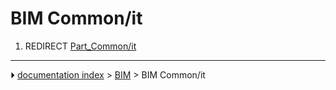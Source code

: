 # BIM Common/it
1.  REDIRECT [Part_Common/it](Part_Common/it.md)



---
⏵ [documentation index](../README.md) > [BIM](BIM_Workbench.md) > BIM Common/it
